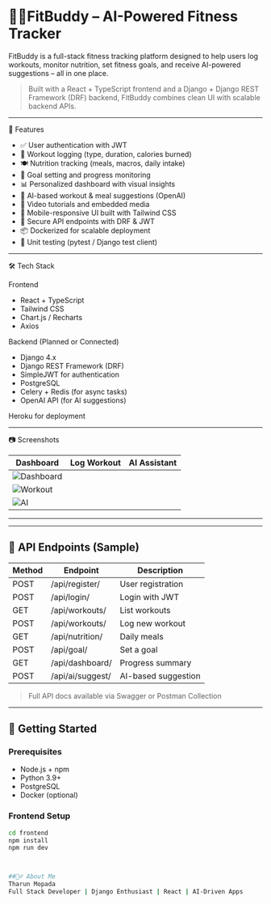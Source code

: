 # 🏋️‍♀️FitBuddy – AI-Powered Fitness Tracker

FitBuddy is a full-stack fitness tracking platform designed to help users log workouts, monitor nutrition, set fitness goals, and receive AI-powered suggestions – all in one place.

> Built with a React + TypeScript frontend and a Django + Django REST Framework (DRF) backend, FitBuddy combines clean UI with scalable backend APIs.

---

🚀 Features

- ✅ User authentication with JWT
- 📅 Workout logging (type, duration, calories burned)
- 🍽️ Nutrition tracking (meals, macros, daily intake)
- 🎯 Goal setting and progress monitoring
- 📊 Personalized dashboard with visual insights
- 🤖 AI-based workout & meal suggestions (OpenAI)
- 🎥 Video tutorials and embedded media
- 📱 Mobile-responsive UI built with Tailwind CSS
- 🔐 Secure API endpoints with DRF & JWT
- 📦 Dockerized for scalable deployment
- 🧪 Unit testing (pytest / Django test client)

---

🛠️ Tech Stack

Frontend
- React + TypeScript
- Tailwind CSS
- Chart.js / Recharts
- Axios

Backend (Planned or Connected)
- Django 4.x
- Django REST Framework (DRF)
- SimpleJWT for authentication
- PostgreSQL
- Celery + Redis (for async tasks)
- OpenAI API (for AI suggestions)

Heroku for deployment

---
📷 Screenshots

| Dashboard | Log Workout | AI Assistant |
|----------|-------------|--------------|
| ![Dashboard](<img width="1911" height="867" alt="Screenshot 2025-08-01 110208" src="https://github.com/user-attachments/assets/c0abae5e-69d6-46df-a7cf-e31fc61d661d" />)
| ![Workout](<img width="1900" height="870" alt="Screenshot 2025-08-01 110246" src="https://github.com/user-attachments/assets/b7516327-d8fb-4cfa-b690-f4c9ba2764ae" />)
| ![AI](<img width="1918" height="873" alt="Screenshot 2025-08-01 110557" src="https://github.com/user-attachments/assets/e759fa68-9b37-46cb-8bbf-352e0fc0dc9c" />) |

---


---

## 📡 API Endpoints (Sample)

| Method | Endpoint | Description |
|--------|----------|-------------|
| POST   | /api/register/ | User registration |
| POST   | /api/login/ | Login with JWT |
| GET    | /api/workouts/ | List workouts |
| POST   | /api/workouts/ | Log new workout |
| GET    | /api/nutrition/ | Daily meals |
| POST   | /api/goal/ | Set a goal |
| GET    | /api/dashboard/ | Progress summary |
| POST   | /api/ai/suggest/ | AI-based suggestion |

> Full API docs available via Swagger or Postman Collection

---

## 🔧 Getting Started

### Prerequisites

- Node.js + npm
- Python 3.9+
- PostgreSQL
- Docker (optional)

### Frontend Setup

```bash
cd frontend
npm install
npm run dev



##🙋‍♂️ About Me
Tharun Mopada
Full Stack Developer | Django Enthusiast | React | AI-Driven Apps

